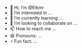 - 👋 Hi, I’m @Elkmr
- 👀 I’m interested in ...
- 🌱 I’m currently learning ...
- 💞️ I’m looking to collaborate on ...
- 📫 How to reach me ...
- 😄 Pronouns: ...
- ⚡ Fun fact: ...

<!---
Elkmr/Elkmr is a ✨ special ✨ repository because its `README.md` (this file) appears on your GitHub profile.
You can click the Preview link to take a look at your changes.
--->
